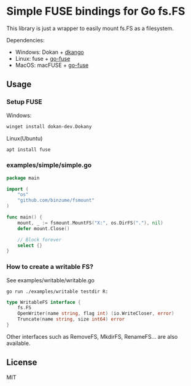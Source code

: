 # Simple FUSE bindings for Go fs.FS

This library is just a wrapper to easily mount fs.FS as a filesystem.

Dependencies:

- Windows: Dokan + [dkango](https://github.com/binzume/dkango)
- Linux: fuse + [go-fuse](https://github.com/hanwen/go-fuse)
- MacOS: macFUSE + [go-fuse](https://github.com/hanwen/go-fuse)

## Usage

### Setup FUSE

Windows:

```sh
winget install dokan-dev.Dokany
```

Linux(Ubuntu)

```sh
apt install fuse
```

### examples/simple/simple.go

```go
package main

import (
	"os"
	"github.com/binzume/fsmount"
)

func main() {
	mount, _ := fsmount.MountFS("X:", os.DirFS("."), nil)
	defer mount.Close()

	// Block forever
	select {}
}
```

### How to create a writable FS?

See examples/writable/writable.go

```
go run ./examples/writable testdir R:
```

```go
type WritableFS interface {
	fs.FS
	OpenWriter(name string, flag int) (io.WriteCloser, error)
	Truncate(name string, size int64) error
}
```

Other interfaces such as RemoveFS, MkdirFS, RenameFS... are also available.

## License

MIT
